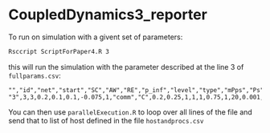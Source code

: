# CoupledDynamics3_reporter

To run on simulation with a givent set of parameters:

```bash
Rsccript ScriptForPaper4.R 3
```

this will run the simulation with the parameter described at the line 3 of `fullparams.csv`:

```
"","id","net","start","SC","AW","RE","p_inf","level","type","mPps","Ps","Ph","Pd","Pr","Prd","delay","hc","eff","rep"
"3",3,3,0.2,0.1,0.1,-0.075,1,"comm","C",0.2,0.25,1,1,1,0.75,1,20,0.001,1
```

You can then use `parallelExecution.R` to loop over all lines of the file and send that to list of host defined in the file `hostandprocs.csv`

